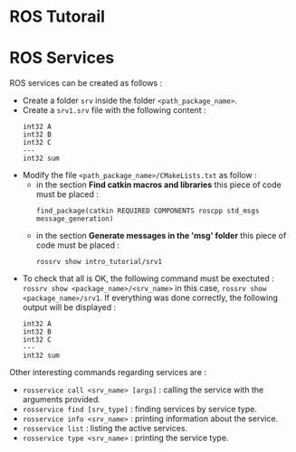 # ROS Tutorail

# ROS Services
ROS services can be created as follows :
- Create a folder `srv` inside the folder `<path_package_name>`.
- Create a `srv1.srv` file with the following content :
    ```
    int32 A
    int32 B 
    int32 C
    ---
    int32 sum
    ```
- Modify the file `<path_package_name>/CMakeLists.txt` as follow :
    - in the section **Find catkin macros and libraries** this piece of code must be placed : 
        ```
        find_package(catkin REQUIRED COMPONENTS roscpp std_msgs message_generation)
        ```
    - in the section **Generate messages in the 'msg' folder** this piece of code must be placed :
        ```
        rossrv show intro_tutorial/srv1
        ```
- To check that all is OK, the following command must be exectuted : `rossrv show <package_name>/<srv_name>` in this case, `rossrv show <package_name>/srv1`. 
If everything was done correctly, the following output will be displayed :
    ```
    int32 A
    int32 B 
    int32 C
    ---
    int32 sum
    ```
Other interesting commands regarding services are :
- `rosservice call <srv_name> [args]` : calling the service with the arguments provided.
- `rosservice find [srv_type]` : finding services by service type.
- `rosservice info <srv_name>` : printing information about the service.
- `rosservice list` : listing the active services.
- `rosservice type <srv_name>` : printing the service type.